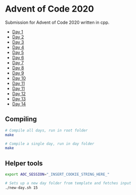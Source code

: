 # Advent of Code 2020

Submission for Advent of Code 2020 written in cpp.

- [Day 1](./day1)
- [Day 2](./day2)
- [Day 3](./day3)
- [Day 4](./day4)
- [Day 5](./day5)
- [Day 6](./day6)
- [Day 7](./day7)
- [Day 8](./day8)
- [Day 9](./day9)
- [Day 10](./day10)
- [Day 11](./day11)
- [Day 11](./day11)
- [Day 12](./day12)
- [Day 13](./day13)
- [Day 14](./day14)

## Compiling
```bash
# Compile all days, run in root folder
make

# Compile a single day, run in day folder
make
```

## Helper tools
```bash
export AOC_SESSION="_INSERT_COOKIE_STRING_HERE_"

# Sets up a new day folder from template and fetches input
./new-day.sh 15
```
